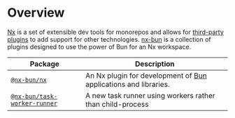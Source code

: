# Overview

[Nx](https://nx.dev/) is a set of extensible dev tools for monorepos and allows
for [third-party plugins](https://nx.dev/nx-community) to add support for other
technologies. [nx-bun](https://github.com/jordan-hall/nx-bun) is a collection of plugins designed to use the power of Bun for an Nx workspace.

| Package                                                | Description                                                                                              |
| ------------------------------------------------------ | -------------------------------------------------------------------------------------------------------- |
| [`@nx-bun/nx`](../nx-bun/overview)                | An Nx plugin for development of [Bun](https://bun.sh/) applications and libraries.          |
| [`@nx-bun/task-worker-runner`](../task-worker-runner/overview)                  | A new task runner using workers rather than child-process                 |